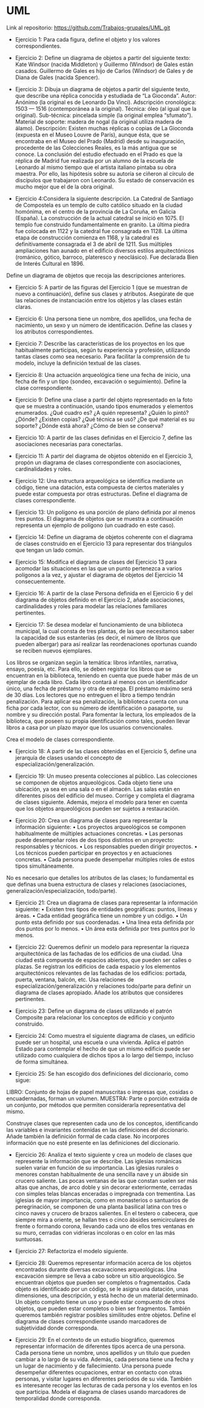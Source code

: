 # UML

Link al repositorio: https://github.com/Trabajos-grupales/UML.git

- Ejercicio 1: Para cada figura, define el objeto y los valores correspondientes.

- Ejercicio 2: Define un diagrama de objetos a partir del siguiente texto:
Kate Windsor (nacida Middleton) y Guillermo (Windsor) de Gales están casados. Guillermo de
Gales es hijo de Carlos (Windsor) de Gales y de Diana de Gales (nacida Spencer).

- Ejercicio 3: Dibuja un diagrama de objetos a partir del siguiente texto, que describe una réplica conocida y estudiada de
“La Gioconda”.
Autor: Anónimo (la original es de Leonardo Da Vinci).
Adscripción cronológica: 1503 — 1516 (contemporánea a la original).
Técnica: óleo (al igual que la original).
Sub-técnica: pincelada simple (la original emplea “sfumato”).
Material de soporte: madera de nogal (la original utiliza madera de álamo).
Descripción: Existen muchas réplicas o copias de La Gioconda (expuesta en el Museo Louvre de
París), aunque ésta, que se encontraba en el Museo del Prado (Madrid) desde su inauguración,
procedente de las Colecciones Reales, es la más antigua que se conoce. La conclusión del estudio
efectuado en el Prado es que la réplica de Madrid fue realizada por un alumno de la escuela de
Leonardo al mismo tiempo que el artista italiano pintaba su obra maestra. Por ello, las hipótesis
sobre su autoría se ciñeron al círculo de discípulos que trabajaron con Leonardo. Su estado de
conservación es mucho mejor que el de la obra original.

- Ejercicio 4:Considera la siguiente descripción.
La Catedral de Santiago de Compostela es un templo de culto católico situado en la ciudad
homónima, en el centro de la provincia de La Coruña, en Galicia (España).
La construcción de la actual catedral se inició en 1075. El templo fue construido
fundamentalmente en granito. La última piedra fue colocada en 1122 y la catedral fue
consagrada en 1128. La última etapa de construcción comienza en 1168, y la catedral es
definitivamente consagrada el 3 de abril de 1211. Sus múltiples ampliaciones han aunado en el
edificio diversos estilos arquitectónicos (románico, gótico, barroco, plateresco y neoclásico).
Fue declarada Bien de Interés Cultural en 1896.

Define un diagrama de objetos que recoja las descripciones anteriores.

- Ejercicio 5: A partir de las figuras del Ejercicio 1 (que se muestran de nuevo a continuación), define sus clases y atributos.
Asegúrate de que las relaciones de instanciación entre los objetos y las clases están claras.

- Ejercicio 6: Una persona tiene un nombre, dos apellidos, una fecha de nacimiento, un sexo y un número de identificación.
Define las clases y los atributos correspondientes.

- Ejercicio 7: Describe las características de los proyectos en los que habitualmente participas, según tu experiencia y
profesión, utilizando tantas clases como sea necesario. Para facilitar la comprensión de tu modelo, incluye la
definición textual de las clases.

- Ejercicio 8: Una actuación arqueológica tiene una fecha de inicio, una fecha de fin y un tipo (sondeo, excavación o
seguimiento). Define la clase correspondiente.

- Ejercicio 9: Define una clase a partir del objeto representado en la foto que se muestra a continuación, usando tipos
enumerados y elementos enumerados. ¿Qué cuadro es? ¿A quién representa? ¿Quién lo pintó? ¿Dónde?
¿Existen copias? ¿Qué técnica se usó? ¿De qué material es su soporte? ¿Dónde está ahora? ¿Cómo de bien se
conserva?

- Ejercicio 10: A partir de las clases definidas en el Ejercicio 7, define las asociaciones necesarias para conectarlas.

- Ejercicio 11: A partir del diagrama de objetos obtenido en el Ejercicio 3, propón un diagrama de clases correspondiente con
asociaciones, cardinalidades y roles.

- Ejercicio 12: Una estructura arqueológica se identifica mediante un código, tiene una datación, esta compuesta de ciertos
materiales y puede estar compuesta por otras estructuras. Define el diagrama de clases correspondiente.

- Ejercicio 13: Un polígono es una porción de plano definida por al menos tres puntos. El diagrama de objetos que se muestra
a continuación representa un ejemplo de polígono (un cuadrado en este caso).

- Ejercicio 14: Define un diagrama de objetos coherente con el diagrama de clases construido en el Ejercicio 13 para
representar dos triángulos que tengan un lado común.

- Ejercicio 15: Modifica el diagrama de clases del Ejercicio 13 para acomodar las situaciones en las que un punto pertenezca a
varios polígonos a la vez, y ajustar el diagrama de objetos del Ejercicio 14 consecuentemente.

- Ejercicio 16: A partir de la clase Persona definida en el Ejercicio 6 y del diagrama de objetos definido en el Ejercicio 2, añade
asociaciones, cardinalidades y roles para modelar las relaciones familiares pertinentes.

- Ejercicio 17: Se desea modelar el funcionamiento de una biblioteca municipal, la cual consta de tres plantas, de las que
necesitamos saber la capacidad de sus estanterías (es decir, el número de libros que pueden albergar) para así
realizar las reordenaciones oportunas cuando se reciben nuevos ejemplares.

Los libros se organizan según la temática: libros infantiles, narrativa, ensayo, poesía, etc. Para ello, se deben
registrar los libros que se encuentran en la biblioteca, teniendo en cuenta que puede haber más de un ejemplar
de cada libro. Cada libro contará al menos con un identificador único, una fecha de préstamo y otra de entrega.
El préstamo máximo será de 30 días. Los lectores que no entreguen el libro a tiempo tendrán penalización.
Para aplicar esa penalización, la biblioteca cuenta con una ficha por cada lector, con su número de
identificación o pasaporte, su nombre y su dirección postal. Para fomentar la lectura, los empleados de la
biblioteca, que poseen su propia identificación como tales, pueden llevar libros a casa por un plazo mayor que
los usuarios convencionales.

Crea el modelo de clases correspondiente.

- Ejercicio 18: A partir de las clases obtenidas en el Ejercicio 5, define una jerarquía de clases usando el concepto de
especialización/generalización.

- Ejercicio 19: Un museo presenta colecciones al público. Las colecciones se componen de objetos arqueológicos. Cada objeto
tiene una ubicación, ya sea en una sala o en el almacén. Las salas están en diferentes pisos del edificio del
museo.
Corrige y completa el diagrama de clases siguiente. Además, mejora el modelo para tener en cuenta que los
objetos arqueológicos pueden ser sujetos a restauración.

- Ejercicio 20: Crea un diagrama de clases para representar la información siguiente:
• Los proyectos arqueológicos se componen habitualmente de múltiples actuaciones concretas.
• Las personas puede desempeñar roles de dos tipos distintos en un proyecto: responsables y técnicos.
• Los responsables pueden dirigir proyectos.
• Los técnicos pueden participar en proyectos y en actuaciones concretas.
• Cada persona puede desempeñar múltiples roles de estos tipos simultáneamente.

No es necesario que detalles los atributos de las clases; lo fundamental es que definas una buena estructura de
clases y relaciones (asociaciones, generalización/especialización, todo/parte).

- Ejercicio 21: Crea un diagrama de clases para representar la información siguiente:
• Existen tres tipos de entidades geográficas: puntos, líneas y áreas.
• Cada entidad geográfica tiene un nombre y un código.
• Un punto esta definido por sus coordenadas.
• Una línea esta definida por dos puntos por lo menos.
• Un área esta definida por tres puntos por lo menos.

- Ejercicio 22: Queremos definir un modelo para representar la riqueza arquitectónica de las fachadas de los edificios de una
ciudad. Una ciudad está compuesta de espacios abiertos, que pueden ser calles o plazas. Se registran los edificios de cada espacio y los elementos arquitectónicos relevantes de las fachadas de los edificios: portada, puerta, ventana, balcón, etc.
Usa relaciones de especialización/generalización y relaciones todo/parte para definir un diagrama de clases
apropiado. Añade los atributos que consideres pertinentes.

- Ejercicio 23: Define un diagrama de clases utilizando el patrón Composite para relacionar los conceptos de edificio y
conjunto construido.

- Ejercicio 24: Como muestra el siguiente diagrama de clases, un edificio puede ser un hospital, una escuela o una vivienda.
Aplica el patrón Estado para contemplar el hecho de que un mismo edificio puede ser utilizado como
cualquiera de dichos tipos a lo largo del tiempo, incluso de forma simultánea.

- Ejercicio 25: Se han escogido dos definiciones del diccionario, como sigue:

LIBRO: Conjunto de hojas de papel manuscritas o impresas que, cosidas o encuadernadas, forman
un volumen.
MUESTRA: Parte o porción extraída de un conjunto, por métodos que permiten considerarla
representativa del mismo.

Construye clases que representen cada uno de los conceptos, identificando las variables e invariantes
contenidas en las definiciones del diccionario. Añade también la definición formal de cada clase. No incorpores
información que no esté presente en las definiciones del diccionario.

- Ejercicio 26: Analiza el texto siguiente y crea un modelo de clases que represente la información que se describe.
Las iglesias románicas suelen variar en función de su importancia. Las iglesias rurales o menores
constan habitualmente de una sencilla nave y un ábside sin crucero saliente. Las pocas ventanas
de las que constan suelen ser más altas que anchas, de arco doble y sin decorar exteriormente,
cerradas con simples telas blancas enceradas o impregnada con trementina. Las iglesias de mayor
importancia, como en monasterios o santuarios de peregrinación, se componen de una planta
basilical latina con tres o cinco naves y crucero de brazos salientes. En el testero o cabecera, que
siempre mira a oriente, se hallan tres o cinco ábsides semicirculares de frente o formando corona,
llevando cada uno de ellos tres ventanas en su muro, cerradas con vidrieras incoloras o en color
en las más suntuosas.

- Ejercicio 27: Refactoriza el modelo siguiente.

- Ejercicio 28: Queremos representar información acerca de los objetos encontrados durante diversas excavaciones
arqueológicas. Una excavación siempre se lleva a cabo sobre un sitio arqueológico. Se encuentran objetos que
pueden ser completos o fragmentados. Cada objeto es identificado por un código, se le asigna una datación,
unas dimensiones, una descripción, y está hecho de un material determinado. Un objeto completo tiene un uso
y puede estar compuesto de otros objetos, que pueden estar completos o bien ser fragmentos. También
queremos también registrar posibles similitudes entre objetos.
Define el diagrama de clases correspondiente usando marcadores de subjetividad donde corresponda.

- Ejercicio 29: En el contexto de un estudio biográfico, queremos representar información de diferentes tipos acerca de una
persona. Cada persona tiene un nombre, unos apellidos y un titulo que pueden cambiar a lo largo de su vida.
Además, cada persona tiene una fecha y un lugar de nacimiento y de fallecimiento. Una persona puede
desempeñar diferentes ocupaciones, entrar en contacto con otras personas, y visitar lugares en diferentes
periodos de su vida. También es interesante recoger las lecturas de cada persona y los eventos en los que
participa.
Modela el diagrama de clases usando marcadores de temporalidad donde corresponda.
